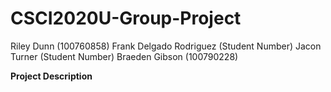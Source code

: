 # CSCI2020U-Group-Project
Riley Dunn (100760858)
Frank Delgado Rodriguez (Student Number)
Jacon Turner (Student Number)
Braeden Gibson (100790228)

**Project Description**
